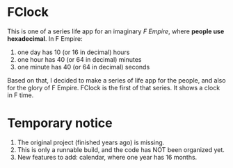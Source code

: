 # FClock
This is one of a series life app for an imaginary *F Empire*, where **people use hexadecimal**. In F Empire:
1. one day has 10 (or 16 in decimal) hours 
2. one hour has 40 (or 64 in decimal) minutes
3. one minute has 40 (or 64 in decimal) seconds

Based on that, I decided to make a series of life app for the people, and also for the glory of F Empire. FClock is the first of that series. It shows a clock in F time.

# Temporary notice
1. The original project (finished years ago) is missing. 
2. This is only a runnable build, and the code has NOT been organized yet.
3. New features to add: calendar, where one year has 16 months.
